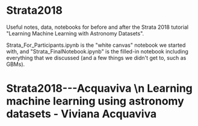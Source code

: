 # Strata2018

Useful notes, data, notebooks for before and after the Strata 2018 tutorial "Learning Machine Learning with Astronomy Datasets".

Strata_For_Participants.ipynb is the "white canvas" notebook we started with, and "Strata_FinalNotebook.ipynb" is the filled-in notebook including everything that we discussed (and a few things we didn't get to, such as GBMs).
# Strata2018---Acquaviva \n Learning machine learning using astronomy datasets - Viviana Acquaviva
